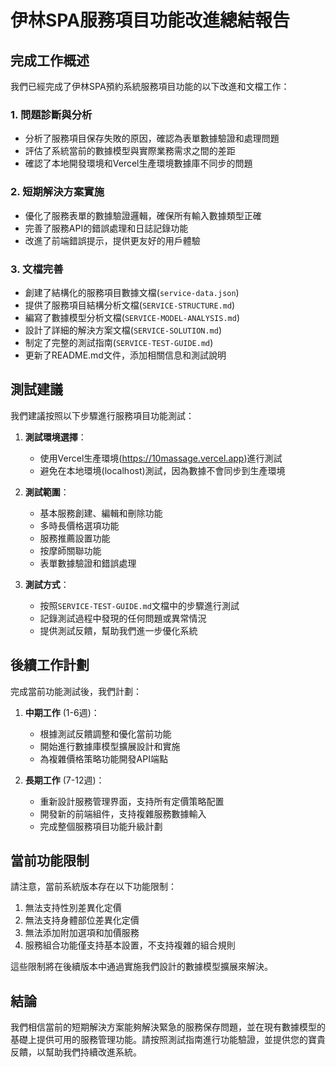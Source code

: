 # 伊林SPA服務項目功能改進總結報告

## 完成工作概述

我們已經完成了伊林SPA預約系統服務項目功能的以下改進和文檔工作：

### 1. 問題診斷與分析

- 分析了服務項目保存失敗的原因，確認為表單數據驗證和處理問題
- 評估了系統當前的數據模型與實際業務需求之間的差距
- 確認了本地開發環境和Vercel生產環境數據庫不同步的問題

### 2. 短期解決方案實施

- 優化了服務表單的數據驗證邏輯，確保所有輸入數據類型正確
- 完善了服務API的錯誤處理和日誌記錄功能
- 改進了前端錯誤提示，提供更友好的用戶體驗

### 3. 文檔完善

- 創建了結構化的服務項目數據文檔(`service-data.json`)
- 提供了服務項目結構分析文檔(`SERVICE-STRUCTURE.md`)
- 編寫了數據模型分析文檔(`SERVICE-MODEL-ANALYSIS.md`)
- 設計了詳細的解決方案文檔(`SERVICE-SOLUTION.md`)
- 制定了完整的測試指南(`SERVICE-TEST-GUIDE.md`)
- 更新了README.md文件，添加相關信息和測試說明

## 測試建議

我們建議按照以下步驟進行服務項目功能測試：

1. **測試環境選擇**：
   - 使用Vercel生產環境(https://10massage.vercel.app)進行測試
   - 避免在本地環境(localhost)測試，因為數據不會同步到生產環境

2. **測試範圍**：
   - 基本服務創建、編輯和刪除功能
   - 多時長價格選項功能
   - 服務推薦設置功能
   - 按摩師關聯功能
   - 表單數據驗證和錯誤處理

3. **測試方式**：
   - 按照`SERVICE-TEST-GUIDE.md`文檔中的步驟進行測試
   - 記錄測試過程中發現的任何問題或異常情況
   - 提供測試反饋，幫助我們進一步優化系統

## 後續工作計劃

完成當前功能測試後，我們計劃：

1. **中期工作** (1-6週)：
   - 根據測試反饋調整和優化當前功能
   - 開始進行數據庫模型擴展設計和實施
   - 為複雜價格策略功能開發API端點

2. **長期工作** (7-12週)：
   - 重新設計服務管理界面，支持所有定價策略配置
   - 開發新的前端組件，支持複雜服務數據輸入
   - 完成整個服務項目功能升級計劃

## 當前功能限制

請注意，當前系統版本存在以下功能限制：

1. 無法支持性別差異化定價
2. 無法支持身體部位差異化定價
3. 無法添加附加選項和加價服務
4. 服務組合功能僅支持基本設置，不支持複雜的組合規則

這些限制將在後續版本中通過實施我們設計的數據模型擴展來解決。

## 結論

我們相信當前的短期解決方案能夠解決緊急的服務保存問題，並在現有數據模型的基礎上提供可用的服務管理功能。請按照測試指南進行功能驗證，並提供您的寶貴反饋，以幫助我們持續改進系統。 